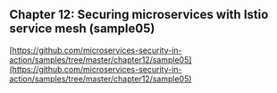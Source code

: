 ## Chapter 12: Securing microservices with Istio service mesh (sample05)

[https://github.com/microservices-security-in-action/samples/tree/master/chapter12/sample05](https://github.com/microservices-security-in-action/samples/tree/master/chapter12/sample05)
